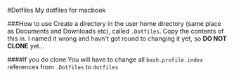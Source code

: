 #Dotfiles
My dotfiles for macbook

###How to use
Create a directory in the user home directory (same place as Documents and Downloads etc), called `.Dotfiles`. Copy the contents of this in. I named it wrong and havn't got round to changing it yet, so **DO NOT CLONE** yet...  

####If you do clone
You will have to change all `bash.profile.index` references from `.Dotfiles` to `dotfiles`